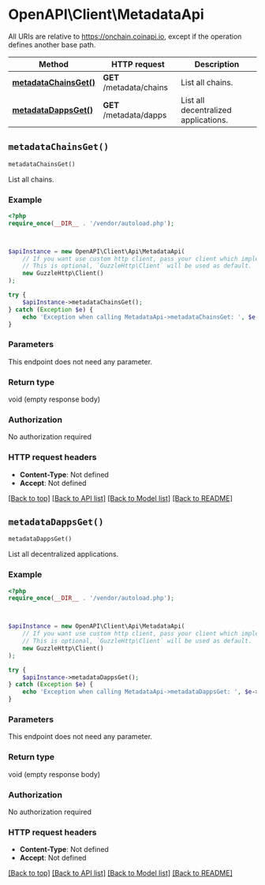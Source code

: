 # OpenAPI\Client\MetadataApi

All URIs are relative to https://onchain.coinapi.io, except if the operation defines another base path.

| Method | HTTP request | Description |
| ------------- | ------------- | ------------- |
| [**metadataChainsGet()**](MetadataApi.md#metadataChainsGet) | **GET** /metadata/chains | List all chains. |
| [**metadataDappsGet()**](MetadataApi.md#metadataDappsGet) | **GET** /metadata/dapps | List all decentralized applications. |


## `metadataChainsGet()`

```php
metadataChainsGet()
```

List all chains.

### Example

```php
<?php
require_once(__DIR__ . '/vendor/autoload.php');



$apiInstance = new OpenAPI\Client\Api\MetadataApi(
    // If you want use custom http client, pass your client which implements `GuzzleHttp\ClientInterface`.
    // This is optional, `GuzzleHttp\Client` will be used as default.
    new GuzzleHttp\Client()
);

try {
    $apiInstance->metadataChainsGet();
} catch (Exception $e) {
    echo 'Exception when calling MetadataApi->metadataChainsGet: ', $e->getMessage(), PHP_EOL;
}
```

### Parameters

This endpoint does not need any parameter.

### Return type

void (empty response body)

### Authorization

No authorization required

### HTTP request headers

- **Content-Type**: Not defined
- **Accept**: Not defined

[[Back to top]](#) [[Back to API list]](../../README.md#endpoints)
[[Back to Model list]](../../README.md#models)
[[Back to README]](../../README.md)

## `metadataDappsGet()`

```php
metadataDappsGet()
```

List all decentralized applications.

### Example

```php
<?php
require_once(__DIR__ . '/vendor/autoload.php');



$apiInstance = new OpenAPI\Client\Api\MetadataApi(
    // If you want use custom http client, pass your client which implements `GuzzleHttp\ClientInterface`.
    // This is optional, `GuzzleHttp\Client` will be used as default.
    new GuzzleHttp\Client()
);

try {
    $apiInstance->metadataDappsGet();
} catch (Exception $e) {
    echo 'Exception when calling MetadataApi->metadataDappsGet: ', $e->getMessage(), PHP_EOL;
}
```

### Parameters

This endpoint does not need any parameter.

### Return type

void (empty response body)

### Authorization

No authorization required

### HTTP request headers

- **Content-Type**: Not defined
- **Accept**: Not defined

[[Back to top]](#) [[Back to API list]](../../README.md#endpoints)
[[Back to Model list]](../../README.md#models)
[[Back to README]](../../README.md)
